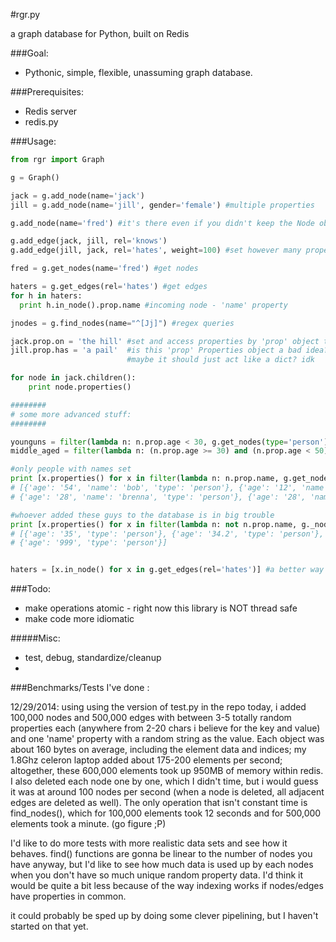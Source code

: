 #rgr.py

a graph database for Python, built on Redis

###Goal:

- Pythonic, simple, flexible, unassuming graph database.


###Prerequisites:

- Redis server
- redis.py

###Usage: 

```python
from rgr import Graph 

g = Graph()

jack = g.add_node(name='jack')
jill = g.add_node(name='jill', gender='female') #multiple properties

g.add_node(name='fred') #it's there even if you didn't keep the Node object

g.add_edge(jack, jill, rel='knows')
g.add_edge(jill, jack, rel='hates', weight=100) #set however many properties you want

fred = g.get_nodes(name='fred') #get nodes

haters = g.get_edges(rel='hates') #get edges
for h in haters:
  print h.in_node().prop.name #incoming node - 'name' property

jnodes = g.find_nodes(name="^[Jj]") #regex queries

jack.prop.on = 'the hill' #set and access properties by 'prop' object that manages properties
jill.prop.has = 'a pail'  #is this 'prop' Properties object a bad idea?
                          #maybe it should just act like a dict? idk

for node in jack.children():
    print node.properties() 

########    
# some more advanced stuff:
########

younguns = filter(lambda n: n.prop.age < 30, g.get_nodes(type='person'))
middle_aged = filter(lambda n: (n.prop.age >= 30) and (n.prop.age < 50), g.get_nodes(type='person'))

#only people with names set
print [x.properties() for x in filter(lambda n: n.prop.name, g.get_nodes(type='person')]
# [{'age': '54', 'name': 'bob', 'type': 'person'}, {'age': '12', 'name': 'jake', 'type': 'person'}, 
# {'age': '28', 'name': 'brenna', 'type': 'person'}, {'age': '28', 'name': 'foo', 'type': 'person'}]

#whoever added these guys to the database is in big trouble
print [x.properties() for x in filter(lambda n: not n.prop.name, g._nodes())]
# [{'age': '35', 'type': 'person'}, {'age': '34.2', 'type': 'person'}, 
# {'age': '999', 'type': 'person'}]


haters = [x.in_node() for x in g.get_edges(rel='hates')] #a better way to find the haters

```
###Todo:

- make operations atomic - right now this library is NOT thread safe
- make code more idiomatic

#####Misc:
- test, debug, standardize/cleanup
- 
###Benchmarks/Tests I've done :

12/29/2014: using using the version of test.py in the repo today, i added 100,000 nodes and 500,000 edges with between 3-5 totally random properties each (anywhere from 2-20 chars i believe for the key and value) and one 'name' property with a random string as the value. Each object was about 160 bytes on average, including the element data and indices; my 1.8Ghz celeron laptop added about 175-200 elements per second; altogether, these 600,000 elements took up 950MB of memory within redis. I also deleted each node one by one, which I didn't time, but i would guess it was at around 100 nodes per second (when a node is deleted, all adjacent edges are deleted as well). The only operation that isn't constant time is find_nodes(), which for 100,000 elements took 12 seconds and for 500,000 elements took a minute. (go figure ;P)

I'd like to do more tests with more realistic data sets and see how it behaves. find() functions are gonna be linear to the number of nodes you have anyway, but I'd like to see how much data is used up by each nodes when you don't have so much unique random property data. I'd think it would be quite a bit less because of the way indexing works if nodes/edges have properties in common.

it could probably be sped up by doing some clever pipelining, but I haven't started on that yet.
